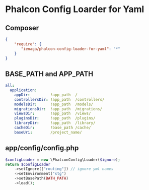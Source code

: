 # Phalcon Config Loarder for Yaml



## Composer

```json
{
    "require": {
       "ienaga/phalcon-config-loader-for-yaml": "*"
    }
}
```

## BASE_PATH and APP_PATH

```yaml
all:
  application:
    appDir:         !app_path  /
    controllersDir: !app_path  /controllers/
    modelsDir:      !app_path  /models/
    migrationsDir:  !app_path  /migrations/
    viewsDir:       !app_path  /views/
    pluginsDir:     !app_path  /plugins/
    libraryDir:     !app_path  /library/
    cacheDir:       !base_path /cache/
    baseUri:        /project_name/
```

## app/config/config.php

```php
$configLoader = new \PhalconConfig\Loader($ignore);
return $configLoader
    ->setIgnore(["routing"]) // ignore yml names
    ->setEnvironment("stg")
    ->setBasePath(BATH_PATH)
    ->load();
```


